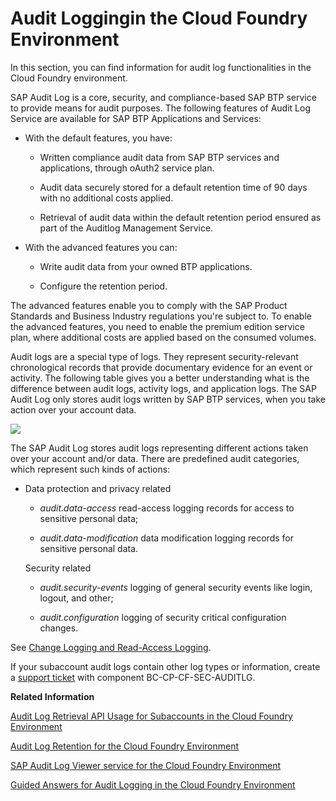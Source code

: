<!-- loiof92c86ab11f6474ea5579d839051c334 -->

# Audit Loggingin the Cloud Foundry Environment

In this section, you can find information for audit log functionalities in the Cloud Foundry environment.

SAP Audit Log is a core, security, and compliance-based SAP BTP service to provide means for audit purposes. The following features of Audit Log Service are available for SAP BTP Applications and Services:

-   With the default features, you have:

    -   Written compliance audit data from SAP BTP services and applications, through oAuth2 service plan.
    -   Audit data securely stored for a default retention time of 90 days with no additional costs applied.

    -   Retrieval of audit data within the default retention period ensured as part of the Auditlog Management Service.


-   With the advanced features you can:

    -   Write audit data from your owned BTP applications.

    -   Configure the retention period.



The advanced features enable you to comply with the SAP Product Standards and Business Industry regulations you're subject to. To enable the advanced features, you need to enable the premium edition service plan, where additional costs are applied based on the consumed volumes.

Audit logs are a special type of logs. They represent security-relevant chronological records that provide documentary evidence for an event or activity. The following table gives you a better understanding what is the difference between audit logs, activity logs, and application logs. The SAP Audit Log only stores audit logs written by SAP BTP services, when you take action over your account data.

![](images/Log_type_differences_325f42d.png)

The SAP Audit Log stores audit logs representing different actions taken over your account and/or data. There are predefined audit categories, which represent such kinds of actions:

-   Data protection and privacy related

    -   *audit.data-access* read-access logging records for access to sensitive personal data;

    -   *audit.data-modification* data modification logging records for sensitive personal data.


    Security related

    -   *audit.security-events* logging of general security events like login, logout, and other;

    -   *audit.configuration* logging of security critical configuration changes.



See [Change Logging and Read-Access Logging](../60-security/change-logging-and-read-access-logging-93fac8d.md).

If your subaccount audit logs contain other log types or information, create a [support ticket](https://me.sap.com/getsupport) with component BC-CP-CF-SEC-AUDITLG.

**Related Information**  


[Audit Log Retrieval API Usage for Subaccounts in the Cloud Foundry Environment](audit-log-retrieval-api-usage-for-subaccounts-in-the-cloud-foundry-environment-30ece35.md "The audit log retrieval API allows you to retrieve the audit logs for your SAP BTP Cloud Foundry environment subaccount.")

[Audit Log Retention for the Cloud Foundry Environment](audit-log-retention-for-the-cloud-foundry-environment-adaefa6.md "The audit log data is stored on a subaccount level. The access to the stored audit log data is strictly restricted - only authorized stakeholders can preview, retrieve, and download their audit log data.")

[SAP Audit Log Viewer service for the Cloud Foundry Environment](sap-audit-log-viewer-service-for-the-cloud-foundry-environment-e3baa5f.md "The SAP Audit Log Viewer service displays the audit logs associated with your Cloud Foundry account. These are the activity logs generated by the SAP applications and services to which you are subscribed.")

[Guided Answers for Audit Logging in the Cloud Foundry Environment](https://ga.support.sap.com/dtp/viewer/#/tree/3642/actions/59095)


